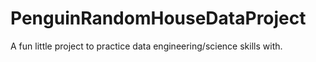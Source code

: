 # PenguinRandomHouseDataProject
A fun little project to practice data engineering/science skills with. 
